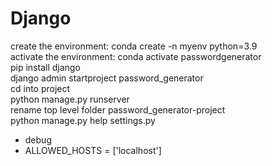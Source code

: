 # Django

create the environment: conda create -n myenv python=3.9<br>
activate the environment: conda activate passwordgenerator<br>
pip install django<br>
django admin startproject password_generator<br>
cd into project<br>
python manage.py runserver<br>
rename top level folder password_generator-project<br>
python manage.py help
settings.py<br>
* debug
* ALLOWED_HOSTS = \['localhost']

